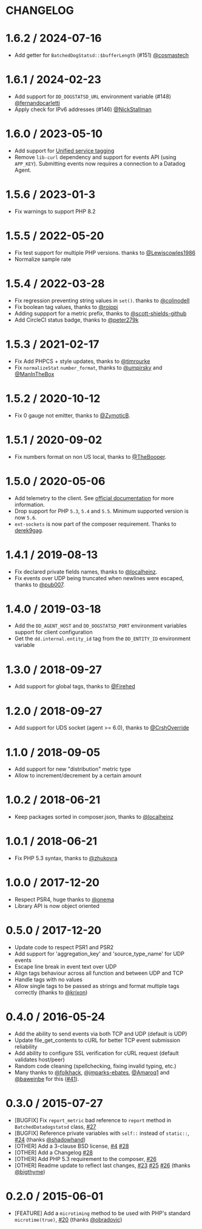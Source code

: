 CHANGELOG
=========

[//]: # (comment: Don't forget to update src/DogStatsd.php:DogStatsd::version when releasing a new version)


# 1.6.2 / 2024-07-16

* Add getter for `BatchedDogStatsd::$bufferLength` (#151) [@cosmastech][]

# 1.6.1 / 2024-02-23

* Add support for `DD_DOGSTATSD_URL` environment variable (#148) [@fernandocarletti][]
* Apply check for IPv6 addresses (#146) [@NickStallman][]

# 1.6.0 / 2023-05-10

* Add support for [Unified service tagging](https://docs.datadoghq.com/getting_started/tagging/unified_service_tagging/?tab=kubernetes)
* Remove `lib-curl` dependency and support for events API (using `APP_KEY`). Submitting events now requires a connection to a Datadog Agent.

# 1.5.6 / 2023-01-3

* Fix warnings to support PHP 8.2

# 1.5.5 / 2022-05-20

* Fix test support for multiple PHP versions. thanks to [@Lewiscowles1986][]
* Normalize sample rate

# 1.5.4 / 2022-03-28

* Fix regression preventing string values in `set()`. thanks to [@colinodell][]
* Fix boolean tag values, thanks to [@roippi][]
* Adding suppport for a metric prefix, thanks to [@scott-shields-github][]
* Add CircleCI status badge, thanks to [@peter279k][]

# 1.5.3 / 2021-02-17

* Fix Add PHPCS + style updates, thanks to [@timrourke][]
* Fix `normalizeStat` `number_format`, thanks to [@umpirsky][] and [@ManInTheBox][]

# 1.5.2 / 2020-10-12

* Fix 0 gauge not emitter, thanks to [@ZymoticB][].

# 1.5.1 / 2020-09-02

* Fix numbers format on non US local, thanks to [@TheBooper][].

# 1.5.0 / 2020-05-06

* Add telemetry to the client. See [official documentation][dogstatsd_telemetry_doc] for more information.
* Drop support for PHP `5.3`, `5.4` and `5.5`. Minimum supported version is now `5.6`.
* `ext-sockets` is now part of the composer requirement. Thanks to [derek9gag][].

# 1.4.1 / 2019-08-13

* Fix declared private fields names, thanks to [@localheinz][].
* Fix events over UDP being truncated when newlines were escaped, thanks to [@pub007][].

# 1.4.0 / 2019-03-18

* Add the `DD_AGENT_HOST` and `DD_DOGSTATSD_PORT` environment variables support for client configuration
* Get the `dd.internal.entity_id` tag from the `DD_ENTITY_ID` environment variable

# 1.3.0 / 2018-09-27

* Add support for global tags, thanks to [@Firehed][]

# 1.2.0 / 2018-09-27

* Add support for UDS socket (agent >= 6.0), thanks to [@CrshOverride][]

# 1.1.0 / 2018-09-05

* Add support for new "distribution" metric type
* Allow to increment/decrement by a certain amount

# 1.0.2 / 2018-06-21

* Keep packages sorted in composer.json, thanks to [@localheinz][]

# 1.0.1 / 2018-06-21

* Fix PHP 5.3 syntax, thanks to [@zhukovra][]

# 1.0.0 / 2017-12-20
* Respect PSR4, huge thanks to [@onema][]
* Library API is now object oriented 

# 0.5.0 / 2017-12-20
*  Update code to respect PSR1 and PSR2
*  Add support for 'aggregation_key' and 'source_type_name' for UDP events
*  Escape line break in event text over UDP
*  Align tags behaviour across all function and between UDP and TCP
*  Handle tags with no values
*  Allow single tags to be passed as strings and format multiple tags correctly (thanks to [@krixon][])


# 0.4.0 / 2016-05-24
* Add the ability to send events via both TCP and UDP (default is UDP)
* Update file_get_contents to cURL for better TCP event submission reliability
* Add ability to configure SSL verification for cURL request (default validates host/peer)
* Random code cleaning (spellchecking, fixing invalid typing, etc.)
* Many thanks to [@folkhack][], [@jmparks-ebates][], [@Amaroq1][] and [@baweinbe][] for this ([#41][]).


# 0.3.0 / 2015-07-27
* [BUGFIX] Fix `report_metric` bad reference to `report` method in `BatchedDatadogstatsd` class, [#27][]
* [BUGFIX] Reference private variables with `self::` instead of `static::`, [#24][] (thanks [@shadowhand][])
* [OTHER] Add a 3-clause BSD license, [#4][] [#28][]
* [OTHER] Add a Changelog [#28][]
* [OTHER] Add PHP 5.3 requirement to the composer, [#26][]
* [OTHER] Readme update to reflect last changes, [#23][] [#25][] [#26][] (thanks [@bigthyme][])

# 0.2.0 / 2015-06-01
* [FEATURE] Add a `microtiming` method to be used with PHP's standard `microtime(true)`, [#20][] (thanks [@obradovic][])

<!--- The following link definition list is generated by PimpMyChangelog --->
[#4]: https://github.com/DataDog/php-datadogstatsd/issues/4
[#20]: https://github.com/DataDog/php-datadogstatsd/issues/20
[#23]: https://github.com/DataDog/php-datadogstatsd/issues/23
[#24]: https://github.com/DataDog/php-datadogstatsd/issues/24
[#25]: https://github.com/DataDog/php-datadogstatsd/issues/25
[#26]: https://github.com/DataDog/php-datadogstatsd/issues/26
[#27]: https://github.com/DataDog/php-datadogstatsd/issues/27
[#28]: https://github.com/DataDog/php-datadogstatsd/issues/28
[#41]: https://github.com/DataDog/php-datadogstatsd/pull/41
[@bigthyme]: https://github.com/bigthyme
[@obradovic]: https://github.com/obradovic
[@shadowhand]: https://github.com/shadowhand
[@folkhack]: https://github.com/folkhack
[@baweinbe]: https://github.com/baweinbe
[@jmparks-ebates]: https://github.com/jmparks-ebates
[@Amaroq1]: https://github.com/Amaroq1
[@onema]: https://github.com/onema
[@localheinz]: https://github.com/localheinz
[@pub007]: https://github.com/pub007
[@Firehed]: https://github.com/Firehed
[@CrshOverride]: https://github.com/CrshOverride
[@zhukovra]: https://github.com/zhukovra
[@krixon]: https://github.com/krixon
[derek9gag]: https://github.com/derek9gag
[@TheBooper]: https://github.com/TheBooper
[@ZymoticB]: https://github.com/ZymoticB
[@umpirsky]: https://github.com/umpirsky
[@ManInTheBox]: https://github.com/ManInTheBox
[@timrourke]: https://github.com/timrourke
[@peter279k]: https://github.com/peter279k
[@scott-shields-github]: https://github.com/scott-shields-github
[@roippi]: https://github.com/roippi
[@colinodell]: https://github.com/colinodell
[@Lewiscowles1986]: https://github.com/Lewiscowles1986
[@fernandocarletti]: https://github.com/fernandocarletti
[@NickStallman]: https://github.com/NickStallman
[@cosmastech]: https://github.com/cosmastech
[dogstatsd_telemetry_doc]: https://docs.datadoghq.com/developers/dogstatsd/high_throughput/?tab=php#client-side-telemetry
